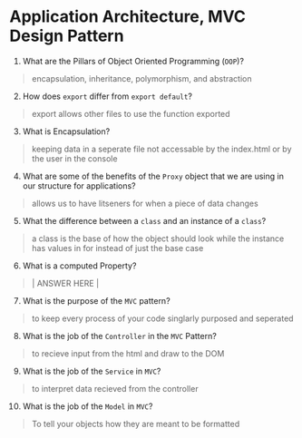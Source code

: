 # Application Architecture, MVC Design Pattern
01. What are the Pillars of Object Oriented Programming (`OOP`)?
  
  > encapsulation, inheritance, polymorphism, and abstraction

02. How does `export` differ from `export default`?
  
  >export allows other files to use the function exported

03. What is Encapsulation?
  
  > keeping data in a seperate file not accessable by the index.html or by the user in the console

04. What are some of the benefits of the `Proxy` object that we are using in our structure for applications?
  
  > allows us to have litseners for when a piece of data changes

05. What the difference between a `class` and an instance of a `class`?
  
  > a class is the base of how the object should look while the instance has values in for instead of just the base case

06. What is a computed Property?
  
  > | ANSWER HERE |

07. What is the purpose of the `MVC` pattern?
  
  > to keep every process of your code singlarly purposed and seperated

08. What is the job of the `Controller` in the `MVC` Pattern?
  
  > to recieve input from the html and draw to the DOM

09. What is the job of the `Service` in `MVC`?
  
  > to interpret data recieved from the controller

10. What is the job of the `Model` in `MVC`?
  
  > To tell your objects how they are meant to be formatted
